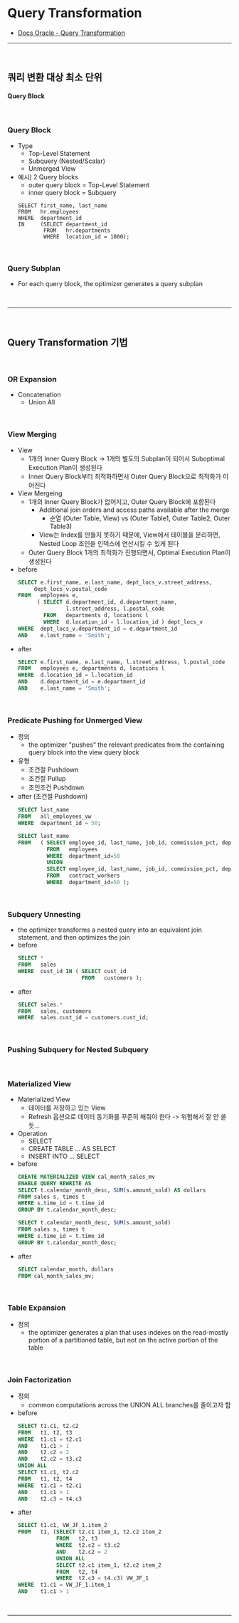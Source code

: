 # Query Transformation
> 
* [Docs Oracle - Query Transformation](https://docs.oracle.com/en/database/oracle/oracle-database/23/tgsql/query-transformations.html#GUID-B2914447-CD6D-411C-8467-6E10E78F3DE0)

<hr>
<br>

## 쿼리 변환 대상 최소 단위
#### Query Block

<br>

### Query Block
* Type
  * Top-Level Statement
  * Subquery (Nested/Scalar)
  * Unmerged View
* 예시) 2 Query blocks
  * outer query block = Top-Level Statement
  * inner query block = Subquery
  ```
  SELECT first_name, last_name
  FROM   hr.employees
  WHERE  department_id 
  IN     (SELECT department_id 
          FROM   hr.departments 
          WHERE  location_id = 1800);
  ```

<br>

### Query Subplan
* For each query block, the optimizer generates a query subplan


<br>
<hr>
<br>

## Query Transformation 기법
#### 

<br>

### OR Expansion
* Concatenation
  * Union All

<br>

### View Merging
* View
  * 1개의 Inner Query Block -> 1개의 별도의 Subplan이 되어서 Suboptimal Execution Plan이 생성된다
  * Inner Query Block부터 최적화하면서 Outer Query Block으로 최적화가 이어진다
* View Mergeing
  * 1개의 Inner Query Block가 없어지고, Outer Query Block에 포함된다
    * Additional join orders and access paths available after the merge
      * 순열 (Outer Table, View) vs (Outer Table1, Outer Table2, Outer Table3)
    * View는 Index를 만들지 못하기 때문에, View에서 테이블을 분리하면, Nested Loop 조인을 인덱스에 연산시킬 수 있게 된다
  * Outer Query Block 1개의 최적화가 진행되면서, Optimal Execution Plan이 생성된다
* before
  ```sql
  SELECT e.first_name, e.last_name, dept_locs_v.street_address,
       dept_locs_v.postal_code
  FROM   employees e,
        ( SELECT d.department_id, d.department_name, 
                 l.street_address, l.postal_code
          FROM   departments d, locations l
          WHERE  d.location_id = l.location_id ) dept_locs_v
  WHERE  dept_locs_v.department_id = e.department_id
  AND    e.last_name = 'Smith';
  ```
* after
  ```sql
  SELECT e.first_name, e.last_name, l.street_address, l.postal_code
  FROM   employees e, departments d, locations l
  WHERE  d.location_id = l.location_id
  AND    d.department_id = e.department_id
  AND    e.last_name = 'Smith';
  ```

<br>

### Predicate Pushing for Unmerged View
* 정의
  * the optimizer "pushes" the relevant predicates from the containing query block into the view query block
* 유형
  * 조건절 Pushdown
  * 조건절 Pullup
  * 조인조건 Pushdown
* after (조건절 Pushdown)
  ```sql
  SELECT last_name
  FROM   all_employees_vw
  WHERE  department_id = 50;
  ```
  ```sql
  SELECT last_name
  FROM   ( SELECT employee_id, last_name, job_id, commission_pct, department_id
           FROM   employees
           WHERE  department_id=50
           UNION
           SELECT employee_id, last_name, job_id, commission_pct, department_id
           FROM   contract_workers
           WHERE  department_id=50 );
  ```
  

<br>

### Subquery Unnesting
* the optimizer transforms a nested query into an equivalent join statement, and then optimizes the join
* before
  ```sql
  SELECT * 
  FROM   sales
  WHERE  cust_id IN ( SELECT cust_id 
                      FROM   customers );
  ```
* after
  ```sql
  SELECT sales.* 
  FROM   sales, customers
  WHERE  sales.cust_id = customers.cust_id;
  ```
  
<br>

### Pushing Subquery for Nested Subquery

<br>

### Materialized View
* Materialized View
  * 데이터를 저장하고 있는 View
  * Refresh 옵션으로 데이터 동기화를 꾸준히 해줘야 한다 -> 위험해서 잘 안 쓸듯... 
* Operation
  * SELECT
  * CREATE TABLE … AS SELECT
  * INSERT INTO … SELECT
* before
  ```sql
  CREATE MATERIALIZED VIEW cal_month_sales_mv
  ENABLE QUERY REWRITE AS
  SELECT t.calendar_month_desc, SUM(s.amount_sold) AS dollars
  FROM sales s, times t
  WHERE s.time_id = t.time_id
  GROUP BY t.calendar_month_desc;
  ```
  ```sql
  SELECT t.calendar_month_desc, SUM(s.amount_sold)
  FROM sales s, times t
  WHERE s.time_id = t.time_id
  GROUP BY t.calendar_month_desc;
  ```
* after
  ```sql
  SELECT calendar_month, dollars
  FROM cal_month_sales_mv;
  ```

<br>

### Table Expansion
* 정의
  * the optimizer generates a plan that uses indexes on the read-mostly portion of a partitioned table, but not on the active portion of the table

<br>

### Join Factorization
* 정의
  * common computations across the UNION ALL branches를 줄이고자 함
* before
  ```sql
  SELECT t1.c1, t2.c2
  FROM   t1, t2, t3
  WHERE  t1.c1 = t2.c1 
  AND    t1.c1 > 1
  AND    t2.c2 = 2
  AND    t2.c2 = t3.c2 
  UNION ALL
  SELECT t1.c1, t2.c2
  FROM   t1, t2, t4
  WHERE  t1.c1 = t2.c1 
  AND    t1.c1 > 1
  AND    t2.c3 = t4.c3
  ```
* after
  ```sql
  SELECT t1.c1, VW_JF_1.item_2
  FROM   t1, (SELECT t2.c1 item_1, t2.c2 item_2
              FROM   t2, t3
              WHERE  t2.c2 = t3.c2 
              AND    t2.c2 = 2                 
              UNION ALL
              SELECT t2.c1 item_1, t2.c2 item_2
              FROM   t2, t4 
              WHERE  t2.c3 = t4.c3) VW_JF_1
  WHERE  t1.c1 = VW_JF_1.item_1 
  AND    t1.c1 > 1
  ```
  
<br>
<hr>
<br>
